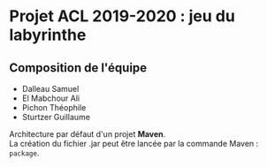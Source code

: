 <h1>Projet ACL 2019-2020 : jeu du labyrinthe</h1>

<h2>Composition de l'équipe</h2>
<ul>
  <li>Dalleau Samuel</li>
  <li>El Mabchour Ali</li>
  <li>Pichon Théophile</li>
  <li>Sturtzer Guillaume</li>
</ul>


Architecture par défaut d'un projet <b>Maven</b>.  
La création du fichier .jar peut être lancée par la commande Maven : <code>package</code>.

